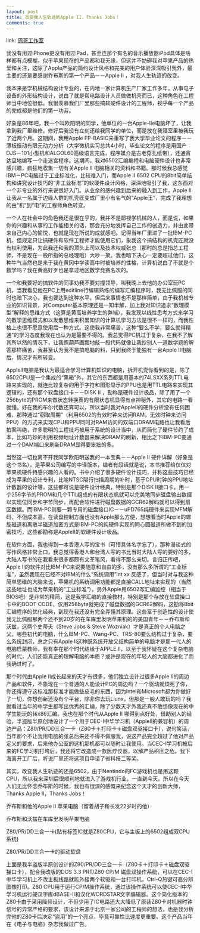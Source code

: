```yaml
---
layout: post
title: 改变我人生轨迹的Apple II，Thanks Jobs！
comments: true
---
```


link: [周哥工作室](http://hi.baidu.com/maxzhou88/blog/item/5212c6602c6158c38cb10d6d.html)

我没有用过iPhone更没有用过iPad，甚至连那个有名的音乐播放器iPod具体是啥样都有点模糊，似乎苹果现在的产品都和我无缘，但这并不妨碍我对苹果产品的热爱和关注，这除了Apple产品的简约设计风格和完美的用户体验深深吸引我外，最主要的还是要感谢乔布斯的第一个产品－－Apple II ，对我人生轨迹的改变。

我本来是学机械结构设计专业的，在内地一家计算机生产厂家工作多年，从事电子设备的外形结构设计，说白了就是帮电路设计人员做做机壳而已，这种角色在工程师当中地位很低。我很羡慕我们厂里那些搞软硬件设计的工程师，视乎每一个产品的完成都是他们的第一功劳。


好象是86年吧，我一个叫欧阳明的同学，他单位的一台Apple-IIe电脑坏了，让我拿到我厂里维修。修好后我没有立刻还给我同学的单位，而是放在我寝室里被我玩了近两个月。这期间，我用Apple FP-BASIC来重写了我大学毕业论文的程序－－薄板振动有限元动力分析（大学微机实习总共4小时，毕业论文的程序是用国产DJS－101小型机和ALGOL60高级语言完成，程序媒介是古老穿孔纸带），还通宵达旦地编写一个走迷宫程序。这期间，我对6502汇编编程和电脑硬件设计也非常感兴趣，疯狂地收集一切有关Apple II 电脑相关的资料和书籍。那时候我总感觉IBM－PC电脑过于工业标准化，比较难入门，而Apple II 6502 CPU的8bit简单结构和讲究设计技巧的“非工业标准”的软硬件设计风格，深深地吸引了我，这东西对一个非专业的外行来说很好入门。从业余的感兴趣到后来的融入到工作，Apple II 让我从一名属于边缘人群的机壳匠变成厂里小有名气的“Apple王”，完成了我理想的由“机”到“电”的工程师角色转变。

一个人在社会中的角色我还是很在乎的，我并不是鄙视学机械的人，而是说，如果你的兴趣和从事的工作能相关的话，那会充分地发挥自己工作的创造力，并由此带来自己内心的愉悦，也就是现在所说的成就感吧。记得当年厂里进了一批IBM-PC机，但规定只让搞硬件和软件工程师才能使用它们，象我这个搞结构的机壳匠就没有权利使用，为此我还和我的顶头上司以及技术权威张总（那时的总是指总工程师，不是现在一般所指的总经理哦）大吵一架。我也暗下决心一定要超过他们，这种牛气当然也是来于我在黄冈中学读高中时被培养的性格，计算机说白了不就是个数学吗？我在黄高好歹也是拿过地区数学竞赛名次的。<!-- more -->

一个和我要好的搞软件的同事劝我不要对撞领导，叫我晚上去他的办公室玩PC机，当我看见他在PC上用editline行编辑熟练的编写汇编程序时，我无比佩服的同时也暗下决心，我也要达到这种水平。但后来事情也不是那样简单，由于我机械专业的知识背景，对Computer基本原理还是一知半解，加上我对知识追求“数理模型”解释的思维方式（这算是黄高培养学生的弊端），我发现以线性思考方式来学习的数学思维模式和以发散思维来积累知识的计算机学习方法是很不一样的，而我性格上也很不愿意使用后一种方式。这使我非常痛苦，这种“要么不学，要么就得精通”的学习态度我现在也认为是最要不得的。我总觉得PC机过于复杂，在我不了解其所以然的情况下，让我照葫芦画瓢地敲一段代码就像让我抄别人一道数学题的解答那样痛苦，我甚至认为我不是搞电脑的料，只到我终于能独有一台Apple II电脑后，情况才有所转变。

AppleII电脑是我认为最适合学习计算机知识的电脑，拆开机壳你看到的是，除了6502CPU是一个集成的“黑箱”外，其它的东西都是用基本的74LSXX系列TTL电路来实现的，就连比较复杂的用于字符和图形显示的PPU也是用TTL电路来实现其逻辑的，还有那个软盘接口卡－－DISK II ，勘称是硬件设计极品，除了用了一个256byte的PROM来做状态转换表的有限状态机显得有点神秘外，其它的电路一看就懂。好在我的布尔代数还算可以，所以当时我对AppleII的硬件分析没有任何困难，那种通过“窃取周期”（利用6502的有效时钟来访问RAM，无效时钟来访问PPU）的方式来实现CPU和PPU同时对RAM访问的双端口DRAM电路也让我看后拍案叫绝，许多聪明的工程技巧被用于系统的设计当中，从而简化了硬件节约了成本，比如巧妙的利用视频地址计数器来解决DRAM的刷新，相比之下IBM-PC要通过一个DAM端口来刷新DRAM显得要笨拙的多。

当然这一切也离不开我同学欧阳明送我的一本宝典－－Apple II 硬件详解（好象是这个书名），是苹果公司编写的中译版本，编者有段话就是说，本书推荐给仅仅对苹果机硬件特感兴趣的人看的。书中介绍了很多硬件设计技巧，并称这些技巧已经成为苹果的设计专利，比喻NTSC隔行扫描周期的补时，基于CPU时钟的PPU地址计数器的设计等，这些都可说是硬件设计经典，特别是那个DISK II接口卡，用一个256字节的PROM和几个TTL组成的有限状态机就可以完美地同步磁盘输出数据以实现位同步和字节同步，再配合软件进行磁盘数据的GCR62解码就可以得到扇区数据。而IBM-PC则要一颗专用的磁盘接口IC－－uPD765纯硬件来实现MFM解码，不但成本高，在读盘控制方面也没有Apple那么方便，想想看当时Apple的螺旋磁道和离散半磁道加密方式是IBM-PC的纯硬件实现的同心圆磁道所做不到的加密技巧，这些都勘称是AppleII的软硬件设计极品。

在软件方面，我也得到一本香港人写的宝书（可惜具体名字忘了），那种漫谈式的写作风格非常上口，我总觉得香港人和台湾人写的书比当时大陆人写的要好的多，大陆人写书的在我看来很多都颇有文革笔风，看得不那么亲切。言归正传吧，Apple II的软件对比IBM-PC来说要随意和自由的多，没有那么多所谓的“工业标准”，虽然我现在已经不对IBM的什么“系统调用”int xx 反感了，但当时对与我这种简单思维的大脑来说，苹果机的系统调用功能都是直接CALL地址来实现的（当然这些地址也成为苹果机的“工业标准”），另外Apple用6502写汇编监控（相当于BIOS吧）是非常的精简，这是我学汇编的直接教材，特别是那个存放在软盘接口卡中的BOOT CODE，仅用256byte就完成了磁盘数据的GCR62解码，这勘称8bit汇编程序的优化经典，到现在我还没有完全弄懂其原理。这些富于创造性的设计使我无比佩服那两个还不到20岁的在车库里发明苹果机的的美国青年－－乔布斯和沃兹，这两个史蒂夫（Steve Jobs & Steve Wozniak）才是真正的个人电脑之父。哪些初代的电脑，什么IBM-PC、Wang-PC、TRS-80要么结构过于复杂，要么系统封闭，总之只有Apple II这种既系统开放又结构简单的电脑才是那一代人的电脑启蒙教师，我有幸在那个时代结缘于APPLE II，以至于我怀疑在这个复杂电脑的时代，人们还能真正的理解电脑的本质？或许是现在的年轻人的大脑都进化了而我确过时了。

那个时代由Apple II成长起来的天才有很多，他们独立设计过很多Apple II的周边产品和软件，不象现在一个普通的人能设计PC的周边吗？一个驱动就烦死了你，你还得遵守这标准那标准才能做些皮毛的东西，因为Intel和Microsoft都为你做好了一切，你想创新还没有个平台，除非你去玩Liunx，但那是一般人敢玩的吗？我就看过当年的中学生都写出优秀的汇编，除了少数天才外我还真不敢想像现在的中学生能玩的转x86汇编。我也在那个时代从Apple II 哪得到点好处，借助别人的经验，半盗版半原创地设计了一个用于CEC-I中华学习机（AppleII的兼容机）的周边产品：Z80/PR/DD三合一卡（Z80卡＋打印卡＋磁盘双驱接口卡），说句笑话，当年那个不让我用电脑的张总后来还不得不佩服我，说这产品完全超过了他对产品定义的要求，后来他办公室的这机那机都可以随时让我使用。当CEC-I学习机被后来的FC学习机打垮后，我还将它改造成一款医疗仪器，以解产品积压之危。我下海离开工厂后，听说厂里还将这项目申请了省科技二等奖。

其实，改变我人生轨迹的还是6502，由于Nentindo的FC游戏机也是用这颗CPU，所以我来深圳后很顺利地就进入了游戏机行业，一直到今天。所以在今天人们无比怀念乔布斯的时候，我也有很深的感慨来纪念这个天才的创新大师，Thanks Apple II，Thanks  Jobs！

乔布斯和他的Apple II 苹果电脑（留着胡子和长发22岁时的他）

乔布斯和沃兹在车库里发明苹果电脑

Z80/PR/DD三合一卡(贴有标签IC就是Z80CPU，它与主板上的6502组成双CPU系统)

Z80/PR/DD三合一卡的驱动软盘

上面是我半盗版半原创设计的Z80/PR/DD三合一卡（Z80卡＋打印卡＋磁盘双驱接口卡），配合我改版的DOS 3.3 PRT/Z80 CP/M 磁盘双操作系统，可以在CEC-I中华学习机上不改主板线路就能外接两个软驱和一台打印机，Ctrl-Q热键可高分辨图像打印。Z80 CPU用于运行CP/M操作系统，通过该操作系统可以使CEC-I中华学习机运行硬汉字库dBASE-II和汉化WORDSTAR文字编辑器。这个简化版本的Z80卡由于采用降频设计，不但少用了IC电路还大大降低了原装Z80卡对机器时钟信号的异常严格的要求，该设计来源于北京一家公司的工程师的想法，也是我分析完他的Z80卡后决定“盗用”的一个亮点，毕竟可靠性比速度更重要。这个产品当年在《电子与电脑》杂志我做过广告。
